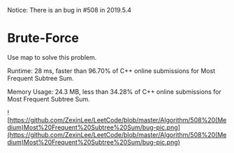 Notice: There is an bug in #508 in 2019.5.4

# Brute-Force

Use map to solve this problem.

Runtime: 28 ms, faster than 96.70% of C++ online submissions for Most Frequent Subtree Sum.

Memory Usage: 24.3 MB, less than 34.28% of C++ online submissions for Most Frequent Subtree Sum.

![https://github.com/ZexinLee/LeetCode/blob/master/Algorithm/508%20(Medium)Most%20Frequent%20Subtree%20Sum/bug-pic.png](https://github.com/ZexinLee/LeetCode/blob/master/Algorithm/508%20(Medium)Most%20Frequent%20Subtree%20Sum/bug-pic.png)

